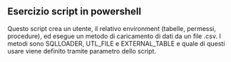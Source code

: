 ## Esercizio script in powershell
Questo script crea un utente, il relativo environment (tabelle, permessi, procedure), ed esegue un metodo di caricamento di dati da un file .csv. 
I metodi sono SQLLOADER, UTL_FILE e EXTERNAL_TABLE e quale di questi usare viene definito tramite parametro dello script.
